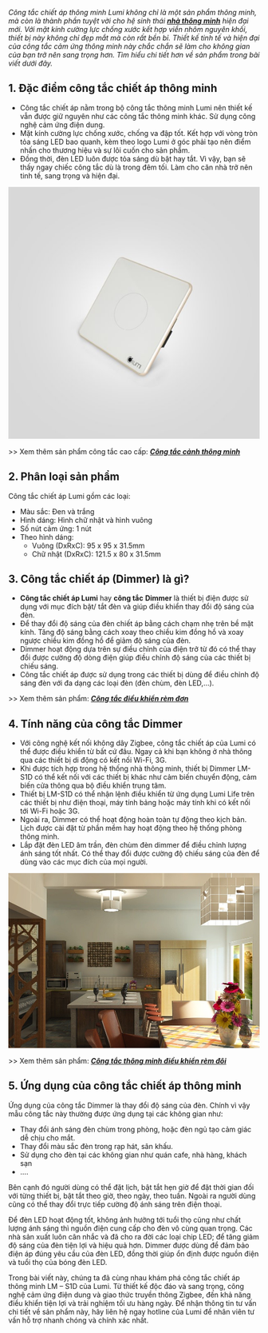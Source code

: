 ﻿*Công tắc chiết áp thông minh Lumi không chỉ là một sản phẩm thông minh, mà còn là thành phần tuyệt vời cho hệ sinh thái [**nhà thông minh**](https://lumi.vn/) hiện đại mới. Với mặt kính cường lực chống xước kết hợp viền nhôm nguyên khối, thiết bị này không chỉ đẹp mắt mà còn rất bền bỉ. Thiết kế tinh tế và hiện đại của công tắc cảm ứng thông minh này chắc chắn sẽ làm cho không gian của bạn trở nên sang trọng hơn. Tìm hiểu chi tiết hơn về sản phẩm trong bài viết dưới đây.*
## **1. Đặc điểm công tắc chiết áp thông minh**
- Công tắc chiết áp nằm trong bộ công tắc thông minh Lumi nên thiết kế vẫn được giữ nguyên như các công tắc thông minh khác. Sử dụng công nghệ cảm ứng điện dung.
- Mặt kính cường lực chống xước, chống va đập tốt. Kết hợp với vòng tròn tỏa sáng LED bao quanh, kèm theo logo Lumi ở góc phải tạo nên điểm nhấn cho thương hiệu và sự lôi cuốn cho sản phẩm.
- Đồng thời, đèn LED luôn được tỏa sáng dù bật hay tắt. Vì vậy, bạn sẽ thấy ngay chiếc công tắc dù là trong đêm tối. Làm cho căn nhà trở nên tinh tế, sang trọng và hiện đại.

![02-3-4](Aspose.Words.f12f4903-3c8a-408f-a3e7-c8a62fe3aa88.001.jpeg)

\>> Xem thêm sản phẩm công tắc cao cấp: [***Công tắc cảnh thông minh***](https://lumi.vn/san-pham/cong-tac-canh-ble-mesh.html)
## **2. Phân loại sản phẩm**
Công tắc chiết áp Lumi gồm các loại:

- Màu sắc: Đen và trắng
- Hình dáng: Hình chữ nhật và hình vuông
- Số nút cảm ứng: 1 nút
- Theo hình dáng:
  - Vuông (DxRxC): 95 x 95 x 31.5mm
  - Chữ nhật (DxRxC): 121.5 x 80 x 31.5mm
## **3. Công tắc chiết áp (Dimmer) là gì?**
- **Công tắc chiết áp Lumi** hay **công tắc** **Dimmer** là thiết bị điện được sử dụng với mục đích bật/ tắt đèn và giúp điều khiển thay đổi độ sáng của đèn.
- Để thay đổi độ sáng của đèn chiết áp bằng cách chạm nhẹ trên bề mặt kính. Tăng độ sáng bằng cách xoay theo chiều kim đồng hồ và xoay ngược chiều kim đồng hồ để giảm độ sáng của đèn.
- Dimmer hoạt động dựa trên sự điều chỉnh của điện trở từ đó có thể thay đổi được cường độ dòng điện giúp điều chỉnh độ sáng của các thiết bị chiếu sáng.
- Công tắc chiết áp được sử dụng trong các thiết bị dùng để điều chỉnh độ sáng đèn với đa dạng các loại đèn (đèn chùm, đèn LED,…).

\>> Xem thêm sản phẩm: [***Công tắc điều khiển rèm đơn***](https://lumi.vn/san-pham/cong-tac-dieu-khien-rem-don.html)
## **4. Tính năng của công tắc Dimmer**
- Với công nghệ kết nối không dây Zigbee, công tắc chiết áp của Lumi có thể được điều khiển từ bất cứ đâu. Ngay cả khi bạn không ở nhà thông qua các thiết bị di động có kết nối Wi-Fi, 3G.
- Khi được tích hợp trong hệ thống nhà thông minh, thiết bị Dimmer LM-S1D có thể kết nối với các thiết bị khác như cảm biến chuyển động, cảm biến cửa thông qua bộ điều khiển trung tâm.
- Thiết bị LM-S1D có thể nhận lệnh điều khiển từ ứng dụng Lumi Life trên các thiết bị như điện thoại, máy tính bảng hoặc máy tính khi có kết nối tới Wi-Fi hoặc 3G.
- Ngoài ra, Dimmer có thể hoạt động hoàn toàn tự động theo kịch bản. Lịch được cài đặt từ phần mềm hay hoạt động theo hệ thống phòng thông minh.
- Lắp đặt đèn LED âm trần, đèn chùm đèn dimmer để điều chỉnh lượng ánh sáng tốt nhất. Có thể thay đổi được cường độ chiếu sáng của đèn để dùng vào các mục đích của mọi người.

![Công tắc chiết áp](Aspose.Words.f12f4903-3c8a-408f-a3e7-c8a62fe3aa88.002.jpeg)

\>> Xem thêm sản phẩm: [***Công tắc thông minh điều khiển rèm đôi***](https://lumi.vn/san-pham/cong-tac-dieu-khien-rem-doi.html)
## **5. Ứng dụng của công tắc chiết áp thông minh**
Ứng dụng của công tắc Dimmer là thay đổi độ sáng của đèn. Chính vì vậy mẫu công tắc này thường được ứng dụng tại các không gian như:

- Thay đổi ánh sáng đèn chùm trong phòng, hoặc đèn ngủ tạo cảm giác dễ chịu cho mắt.
- Thay đổi màu sắc đèn trong rạp hát, sân khấu.
- Sử dụng cho đèn tại các không gian như quán cafe, nhà hàng, khách sạn
- ….

Bên cạnh đó người dùng có thể đặt lịch, bật tắt hẹn giờ để đặt thời gian đối với từng thiết bị, bật tắt theo giờ, theo ngày, theo tuần. Ngoài ra người dùng cũng có thể thay đổi trực tiếp cường độ ánh sáng trên điện thoại.

Để đèn LED hoạt động tốt, không ảnh hưởng tới tuổi thọ cũng như chất lượng ánh sáng thì nguồn điện cung cấp cho đèn vô cùng quan trọng. Các nhà sản xuất luôn cân nhắc và đã cho ra đời các loại chip LED; để tăng giảm độ sáng của đèn tiện lợi và hiệu quả hơn. Dimmer được dùng để đảm bảo điện áp đúng yêu cầu của đèn LED, đồng thời giúp ổn định được nguồn điện và tuổi thọ của bóng đèn LED.

Trong bài viết này, chúng ta đã cùng nhau khám phá công tắc chiết áp thông minh LM – S1D của Lumi. Từ thiết kế độc đáo và sang trọng, công nghệ cảm ứng điện dung và giao thức truyền thông Zigbee, đến khả năng điều khiển tiện lợi và trải nghiệm tối ưu hàng ngày. Để nhận thông tin tư vấn chi tiết về sản phẩm này, hãy liên hệ ngay hotline của Lumi để nhân viên tư vấn hỗ trợ nhanh chóng và chính xác nhất.
